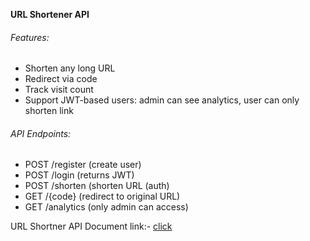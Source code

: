 **URL Shortener API**

###### Features:

- Shorten any long URL
- Redirect via code
- Track visit count
- Support JWT-based users: admin can see analytics, user can only shorten link

###### API Endpoints:

- POST /register (create user)
- POST /login (returns JWT)
- POST /shorten (shorten URL (auth)
- GET /{code} (redirect to original URL)
- GET /analytics (only admin can access)

URL Shortner API Document link:- [click](https://drive.google.com/file/d/16iLKeiWJE36rWBp-meLfWbCKl_L66PkM/view?usp=drive_link)
